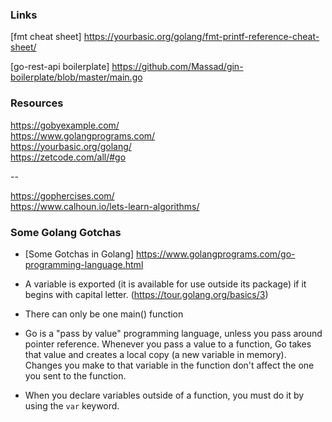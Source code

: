 ### Links

[fmt cheat sheet] https://yourbasic.org/golang/fmt-printf-reference-cheat-sheet/

[go-rest-api boilerplate] https://github.com/Massad/gin-boilerplate/blob/master/main.go

 ### Resources
 
 https://gobyexample.com/  
 https://www.golangprograms.com/   
 https://yourbasic.org/golang/   
 https://zetcode.com/all/#go   
 
 --
 
 https://gophercises.com/     
 https://www.calhoun.io/lets-learn-algorithms/
 
 ### Some Golang Gotchas
 
 - [Some Gotchas in Golang] https://www.golangprograms.com/go-programming-language.html
 
 - A variable is exported (it is available for use outside its package) if it begins with capital letter. (https://tour.golang.org/basics/3)
 - There can only be one main() function
 - Go is a "pass by value" programming language, unless you pass around pointer reference. Whenever you pass a value to a function, Go takes that value and creates a local copy (a new variable in memory). Changes you make to that variable in the function don't affect the one you sent to the function.
 - When you declare variables outside of a function, you must do it by using the `var` keyword.
